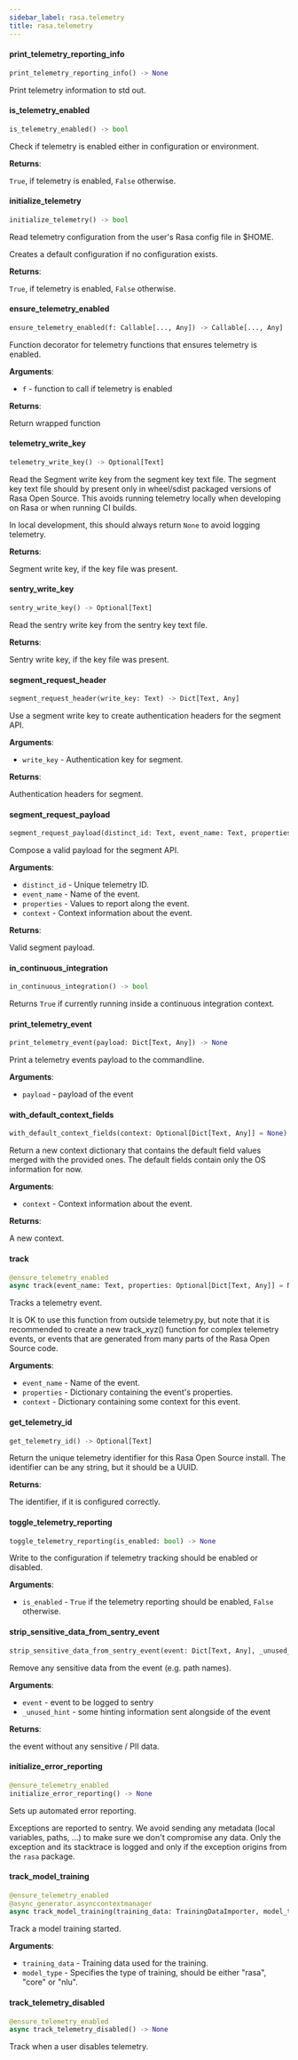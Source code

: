 ```yaml
---
sidebar_label: rasa.telemetry
title: rasa.telemetry
---
```


#### print\_telemetry\_reporting\_info

```python
print_telemetry_reporting_info() -> None
```

Print telemetry information to std out.

#### is\_telemetry\_enabled

```python
is_telemetry_enabled() -> bool
```

Check if telemetry is enabled either in configuration or environment.

**Returns**:

  `True`, if telemetry is enabled, `False` otherwise.

#### initialize\_telemetry

```python
initialize_telemetry() -> bool
```

Read telemetry configuration from the user&#x27;s Rasa config file in $HOME.

Creates a default configuration if no configuration exists.

**Returns**:

  `True`, if telemetry is enabled, `False` otherwise.

#### ensure\_telemetry\_enabled

```python
ensure_telemetry_enabled(f: Callable[..., Any]) -> Callable[..., Any]
```

Function decorator for telemetry functions that ensures telemetry is enabled.

**Arguments**:

- `f` - function to call if telemetry is enabled

**Returns**:

  Return wrapped function

#### telemetry\_write\_key

```python
telemetry_write_key() -> Optional[Text]
```

Read the Segment write key from the segment key text file.
The segment key text file should by present only in wheel/sdist packaged
versions of Rasa Open Source. This avoids running telemetry locally when
developing on Rasa or when running CI builds.

In local development, this should always return `None` to avoid logging telemetry.

**Returns**:

  Segment write key, if the key file was present.

#### sentry\_write\_key

```python
sentry_write_key() -> Optional[Text]
```

Read the sentry write key from the sentry key text file.

**Returns**:

  Sentry write key, if the key file was present.

#### segment\_request\_header

```python
segment_request_header(write_key: Text) -> Dict[Text, Any]
```

Use a segment write key to create authentication headers for the segment API.

**Arguments**:

- `write_key` - Authentication key for segment.
  

**Returns**:

  Authentication headers for segment.

#### segment\_request\_payload

```python
segment_request_payload(distinct_id: Text, event_name: Text, properties: Dict[Text, Any], context: Dict[Text, Any]) -> Dict[Text, Any]
```

Compose a valid payload for the segment API.

**Arguments**:

- `distinct_id` - Unique telemetry ID.
- `event_name` - Name of the event.
- `properties` - Values to report along the event.
- `context` - Context information about the event.
  

**Returns**:

  Valid segment payload.

#### in\_continuous\_integration

```python
in_continuous_integration() -> bool
```

Returns `True` if currently running inside a continuous integration context.

#### print\_telemetry\_event

```python
print_telemetry_event(payload: Dict[Text, Any]) -> None
```

Print a telemetry events payload to the commandline.

**Arguments**:

- `payload` - payload of the event

#### with\_default\_context\_fields

```python
with_default_context_fields(context: Optional[Dict[Text, Any]] = None) -> Dict[Text, Any]
```

Return a new context dictionary that contains the default field values merged
with the provided ones. The default fields contain only the OS information for now.

**Arguments**:

- `context` - Context information about the event.
  

**Returns**:

  A new context.

#### track

```python
@ensure_telemetry_enabled
async track(event_name: Text, properties: Optional[Dict[Text, Any]] = None, context: Optional[Dict[Text, Any]] = None) -> None
```

Tracks a telemetry event.

It is OK to use this function from outside telemetry.py, but note that it
is recommended to create a new track_xyz() function for complex telemetry
events, or events that are generated from many parts of the Rasa Open Source code.

**Arguments**:

- `event_name` - Name of the event.
- `properties` - Dictionary containing the event&#x27;s properties.
- `context` - Dictionary containing some context for this event.

#### get\_telemetry\_id

```python
get_telemetry_id() -> Optional[Text]
```

Return the unique telemetry identifier for this Rasa Open Source install.
The identifier can be any string, but it should be a UUID.

**Returns**:

  The identifier, if it is configured correctly.

#### toggle\_telemetry\_reporting

```python
toggle_telemetry_reporting(is_enabled: bool) -> None
```

Write to the configuration if telemetry tracking should be enabled or disabled.

**Arguments**:

- `is_enabled` - `True` if the telemetry reporting should be enabled,
  `False` otherwise.

#### strip\_sensitive\_data\_from\_sentry\_event

```python
strip_sensitive_data_from_sentry_event(event: Dict[Text, Any], _unused_hint: Optional[Dict[Text, Any]] = None) -> Dict[Text, Any]
```

Remove any sensitive data from the event (e.g. path names).

**Arguments**:

- `event` - event to be logged to sentry
- `_unused_hint` - some hinting information sent alongside of the event
  

**Returns**:

  the event without any sensitive / PII data.

#### initialize\_error\_reporting

```python
@ensure_telemetry_enabled
initialize_error_reporting() -> None
```

Sets up automated error reporting.

Exceptions are reported to sentry. We avoid sending any metadata (local
variables, paths, ...) to make sure we don&#x27;t compromise any data. Only the
exception and its stacktrace is logged and only if the exception origins
from the `rasa` package.

#### track\_model\_training

```python
@ensure_telemetry_enabled
@async_generator.asynccontextmanager
async track_model_training(training_data: TrainingDataImporter, model_type: Text) -> None
```

Track a model training started.

**Arguments**:

- `training_data` - Training data used for the training.
- `model_type` - Specifies the type of training, should be either &quot;rasa&quot;, &quot;core&quot;
  or &quot;nlu&quot;.

#### track\_telemetry\_disabled

```python
@ensure_telemetry_enabled
async track_telemetry_disabled() -> None
```

Track when a user disables telemetry.

